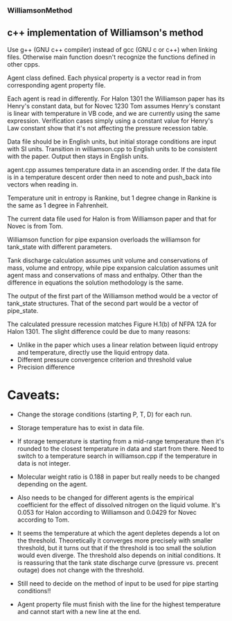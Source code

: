 ### WilliamsonMethod
## c++ implementation of Williamson's method


Use g++ (GNU c++ compiler) instead of gcc (GNU c or c++) when linking files. Otherwise main function doesn't recognize the functions defined in other cpps.



Agent class defined. Each physical property is a vector read in from corresponding agent property file.

Each agent is read in differently.
For Halon 1301 the Williamson paper has its Henry's constant data, but for Novec 1230 Tom assumes Henry's constant is linear with temperature in VB code, and we are currently using the same expression.
Verification cases simply using a constant value for Henry's Law constant show that it's not affecting the pressure recession table.

Data file should be in English units, but initial storage conditions are input with SI units. Transition in williamson.cpp to English units to be consistent with the paper. Output then stays in English units.

agent.cpp assumes temperature data in an ascending order. If the data file is in a temperature descent order then need to note and push_back into vectors when reading in.

Temperature unit in entropy is Rankine, but 1 degree change in Rankine is the same as 1 degree in Fahrenheit.



The current data file used for Halon is from Williamson paper and that for Novec is from Tom.




Williamson function for pipe expansion overloads the williamson for tank_state with different parameters.

Tank discharge calculation assumes unit volume and conservations of mass, volume and entropy, while pipe expansion calculation assumes unit agent mass and conservations of mass and enthalpy.
Other than the difference in equations the solution methodology is the same.

The output of the first part of the Williamson method would be a vector of tank_state structures.
That of the second part would be a vector of pipe_state.





The calculated pressure recession matches Figure H.1(b) of NFPA 12A for Halon 1301.
The slight difference could be due to many reasons:
* Unlike in the paper which uses a linear relation between liquid entropy and temperature, directly use the liquid entropy data.
* Different pressure convergence criterion and threshold value
* Precision difference








# Caveats:

* Change the storage conditions (starting P, T, D) for each run.

* Storage temperature has to exist in data file.
* If storage temperature is starting from a mid-range temperature then it's rounded to the closest temperature in data and start from there. Need to switch to a temperature search in williamson.cpp if the temperature in data is not integer.

* Molecular weight ratio is 0.188 in paper but really needs to be changed depending on the agent.
* Also needs to be changed for different agents is the empirical coefficient for the effect of dissolved nitrogen on the liquid volume. It's 0.053 for Halon according to Williamson and 0.0429 for Novec according to Tom.

* It seems the temperature at which the agent depletes depends a lot on the threshold. Theoretically it converges more precisely with smaller threshold, but it turns out that if the threshold is too small the solution would even diverge.
The threshold also depends on initial conditions.
It is reassuring that the tank state discharge curve (pressure vs. precent outage) does not change with the threshold.

* Still need to decide on the method of input to be used for pipe starting conditions!!

* Agent property file must finish with the line for the highest temperature and cannot start with a new line at the end.



